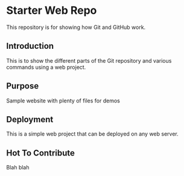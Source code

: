 # Starter Web Repo

This repository is for showing how Git and GitHub work.

## Introduction

This is to show the different parts of the Git repository and various commands using a web project.

## Purpose

Sample website with plenty of files for demos

## Deployment

This is a simple web project that can be deployed on any web server.

## Hot To Contribute
Blah blah
